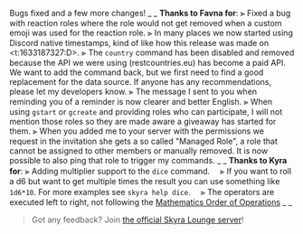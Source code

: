 Bugs fixed and a few more changes!
_ _
**Thanks to Favna for**:
⫸ Fixed a bug with reaction roles where the role would not get removed when a custom emoji was used for the reaction role.
⫸ In many places we now started using Discord native timestamps, kind of like how this release was made on <t:1633187327:D>.
⫸ The `country` command has been disabled and removed because the API we were using (restcountries.eu) has become a paid API. We want to add the command back, but we first need to find a good replacement for the data source. If anyone has any recommendations, please let my developers know.
⫸ The message I sent to you when reminding you of a reminder is now clearer and better English.
⫸ When using `gstart` or `gcreate` and providing roles who can participate, I will not mention those roles so they are made aware a giveaway has started for them.
⫸ When you added me to your server with the permissions we request in the invitation she gets a so called "Managed Role", a role that cannot be assigned to other members or manually removed. It is now possible to also ping that role to trigger my commands.
_ _
**Thanks to Kyra for**:
⫸ Adding multiplier support to the `dice` command.
　⪢ If you want to roll a d6 but want to get multiple times the result you can use something like `1d6*10`. For more examples see `skyra help dice`.
　⪢ The operators are executed left to right, not following the [Mathematics Order of Operations](https://en.wikipedia.org/wiki/Order_of_operations)
_ _
> Got any feedback? Join [the official Skyra Lounge server](https://join.skyra.pw)!
